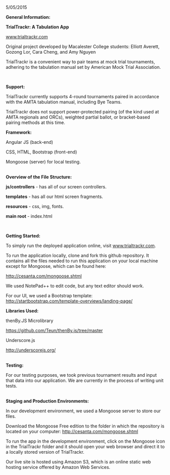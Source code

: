 5/05/2015

<b>General Information:</b>

<b>TrialTrackr: A Tabulation App</b>

www.trialtrackr.com

Original project developed by Macalester College students: Elliott Averett, Gozong Lor, Cara Cheng, and Amy Nguyen

TrialTrackr is a convenient way to pair teams at mock trial tournaments, adhering to the tabulation manual set by American Mock Trial Association.

<br>

<b>Support:</b> 

TrialTrackr currently supports 4-round tournaments paired in accordance with the AMTA tabulation manual, including Bye Teams.

TrialTrackr does not support power-protected pairing (of the kind used at AMTA regionals and ORCs), weighted partial ballot, or bracket-based pairing methods at this time.

<b>Framework:</b> 

Angular JS (back-end)

CSS, HTML, Bootstrap (front-end)

Mongoose (server) for local testing.

<br>
<b>Overview of the File Structure:</b>

<b>js/controllers</b> - has all of our screen controllers.

<b>templates</b> - has all our html screen fragments.

<b>resources</b> - css, img, fonts.

<b>main root</b> - index.html

<br>

<b>Getting Started:</b>

To simply run the deployed application online, visit www.trialtrackr.com.

To run the application locally, clone and fork this github repository. It contains all the files needed to run this application on your local machine except for Mongoose, which can be found here:

http://cesanta.com/mongoose.shtml

We used NotePad++ to edit code, but any text editor should work. 

For our UI, we used a Bootstrap template:
http://startbootstrap.com/template-overviews/landing-page/

<b>Libraries Used: </b>

thenBy.JS Microlibrary

https://github.com/Teun/thenBy.js/tree/master

Underscore.js

http://underscorejs.org/

<br><b>Testing:</b>

For our testing purposes, we took previous tournament results and input that data into our application. We are currently in the process of writing unit tests. 

<br>
<b>Staging and Production Environments:</b>

In our development environment, we used a Mongoose server to store our files. 

Download the Mongoose Free edition to the folder in which the repository is located on your computer: http://cesanta.com/mongoose.shtml

To run the app in the development environment, click on the Mongoose icon in the TrialTrackr folder and it should open your web browser and direct it to a locally stored version of TrialTrackr.

Our live site is hosted using Amazon S3, which is an online static web hosting service offered by Amazon Web Services. 
 


